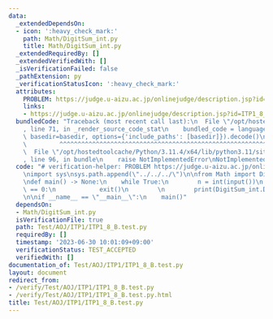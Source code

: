 ```yaml
---
data:
  _extendedDependsOn:
  - icon: ':heavy_check_mark:'
    path: Math/DigitSum_int.py
    title: Math/DigitSum_int.py
  _extendedRequiredBy: []
  _extendedVerifiedWith: []
  _isVerificationFailed: false
  _pathExtension: py
  _verificationStatusIcon: ':heavy_check_mark:'
  attributes:
    PROBLEM: https://judge.u-aizu.ac.jp/onlinejudge/description.jsp?id=ITP1_8_B&lang=ja
    links:
    - https://judge.u-aizu.ac.jp/onlinejudge/description.jsp?id=ITP1_8_B&lang=ja
  bundledCode: "Traceback (most recent call last):\n  File \"/opt/hostedtoolcache/Python/3.11.4/x64/lib/python3.11/site-packages/onlinejudge_verify/documentation/build.py\"\
    , line 71, in _render_source_code_stat\n    bundled_code = language.bundle(stat.path,\
    \ basedir=basedir, options={'include_paths': [basedir]}).decode()\n          \
    \         ^^^^^^^^^^^^^^^^^^^^^^^^^^^^^^^^^^^^^^^^^^^^^^^^^^^^^^^^^^^^^^^^^^^^^^^^^^^^^^^^^\n\
    \  File \"/opt/hostedtoolcache/Python/3.11.4/x64/lib/python3.11/site-packages/onlinejudge_verify/languages/python.py\"\
    , line 96, in bundle\n    raise NotImplementedError\nNotImplementedError\n"
  code: "# verification-helper: PROBLEM https://judge.u-aizu.ac.jp/onlinejudge/description.jsp?id=ITP1_8_B&lang=ja\n\
    \nimport sys\nsys.path.append(\"../../../\")\n\nfrom Math import DigitSum_int\n\
    \ndef main() -> None:\n    while True:\n        n = int(input())\n        if n\
    \ == 0:\n            exit()\n        \n        print(DigitSum_int.DigitSum(n))\n\
    \n\nif __name__ == \"__main__\":\n    main()"
  dependsOn:
  - Math/DigitSum_int.py
  isVerificationFile: true
  path: Test/AOJ/ITP1/ITP1_8_B.test.py
  requiredBy: []
  timestamp: '2023-06-30 10:01:09+09:00'
  verificationStatus: TEST_ACCEPTED
  verifiedWith: []
documentation_of: Test/AOJ/ITP1/ITP1_8_B.test.py
layout: document
redirect_from:
- /verify/Test/AOJ/ITP1/ITP1_8_B.test.py
- /verify/Test/AOJ/ITP1/ITP1_8_B.test.py.html
title: Test/AOJ/ITP1/ITP1_8_B.test.py
---
```

